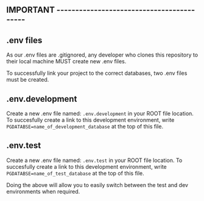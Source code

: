 ## IMPORTANT ------------------------------------------

## .env files

As our .env files are .gitignored, any developer who clones this repository to their local machine MUST create new .env files. 

To successfully link your project to the correct databases, two .env files must be created. 

## .env.development

Create a new .env file named: `.env.development` in your ROOT file location. To succesfully create a link to this development environment, write `PGDATABSE=name_of_development_database` at the top of this file.

## .env.test

Create a new .env file named: `.env.test` in your ROOT file location. To succesfully create a link to this development environment, write `PGDATABSE=name_of_test_database` at the top of this file.

Doing the above will allow you to easily switch between the test and dev environments when required.